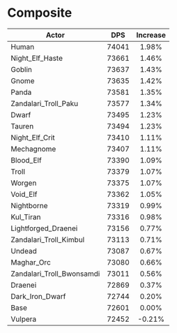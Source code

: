 # Composite
| Actor | DPS | Increase |
|---|:---:|:---:|
|Human|74041|1.98%|
|Night_Elf_Haste|73661|1.46%|
|Goblin|73637|1.43%|
|Gnome|73635|1.42%|
|Panda|73581|1.35%|
|Zandalari_Troll_Paku|73577|1.34%|
|Dwarf|73495|1.23%|
|Tauren|73494|1.23%|
|Night_Elf_Crit|73410|1.11%|
|Mechagnome|73407|1.11%|
|Blood_Elf|73390|1.09%|
|Troll|73379|1.07%|
|Worgen|73375|1.07%|
|Void_Elf|73362|1.05%|
|Nightborne|73319|0.99%|
|Kul_Tiran|73316|0.98%|
|Lightforged_Draenei|73156|0.77%|
|Zandalari_Troll_Kimbul|73113|0.71%|
|Undead|73087|0.67%|
|Maghar_Orc|73080|0.66%|
|Zandalari_Troll_Bwonsamdi|73011|0.56%|
|Draenei|72869|0.37%|
|Dark_Iron_Dwarf|72744|0.20%|
|Base|72601|0.00%|
|Vulpera|72452|-0.21%|
